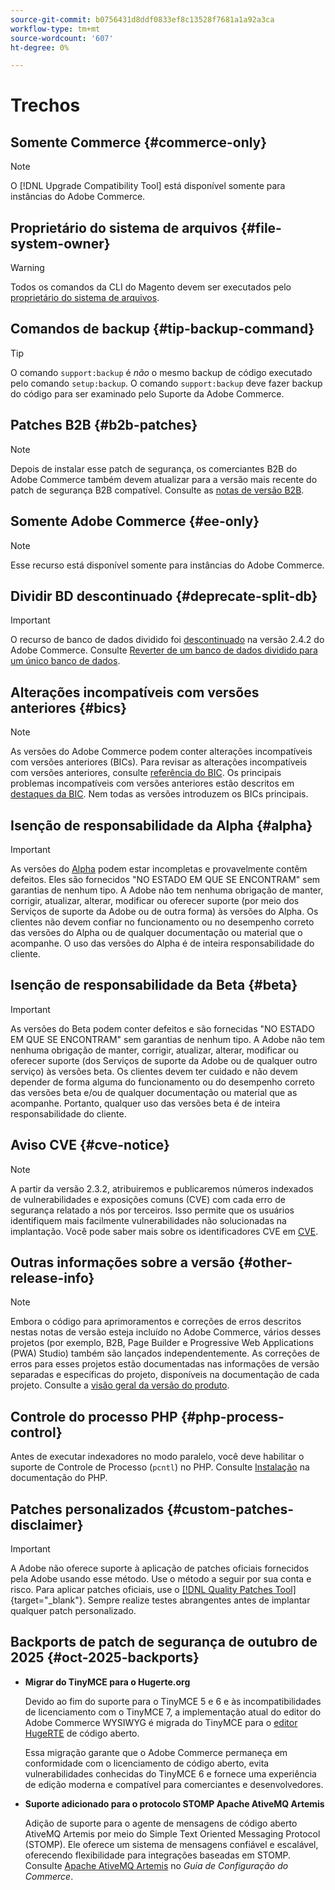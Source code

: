 ```yaml
---
source-git-commit: b0756431d8ddf0833ef8c13528f7681a1a92a3ca
workflow-type: tm+mt
source-wordcount: '607'
ht-degree: 0%

---
```

# Trechos

## Somente Commerce {#commerce-only}

>[!NOTE]
>
>O [!DNL Upgrade Compatibility Tool] está disponível somente para instâncias do Adobe Commerce.

<!-- Configuration guide snippets -->

## Proprietário do sistema de arquivos {#file-system-owner}

>[!WARNING]
>
>Todos os comandos da CLI do Magento devem ser executados pelo [proprietário do sistema de arquivos](/help/configuration/cli/config-cli.md#prerequisites).

## Comandos de backup {#tip-backup-command}

>[!TIP]
>
>O comando `support:backup` é _não_ o mesmo backup de código executado pelo comando `setup:backup`. O comando `support:backup` deve fazer backup do código para ser examinado pelo Suporte da Adobe Commerce.

## Patches B2B {#b2b-patches}

>[!NOTE]
>
>Depois de instalar esse patch de segurança, os comerciantes B2B do Adobe Commerce também devem atualizar para a versão mais recente do patch de segurança B2B compatível. Consulte as [notas de versão B2B](https://experienceleague.adobe.com/pt-br/docs/commerce-admin/b2b/release-notes).

## Somente Adobe Commerce {#ee-only}

>[!NOTE]
>
>Esse recurso está disponível somente para instâncias do Adobe Commerce.

## Dividir BD descontinuado {#deprecate-split-db}

>[!IMPORTANT]
>
>O recurso de banco de dados dividido foi [descontinuado](https://community.magento.com/t5/Magento-DevBlog/Deprecation-of-Split-Database-in-Magento-Commerce/ba-p/465187?_ga=2.128934671.2024864496.1657558157-1596100530.1657558157) na versão 2.4.2 do Adobe Commerce. Consulte [Reverter de um banco de dados dividido para um único banco de dados](/help/configuration/storage/revert-split-database.md).

<!-- End of Configuration guide snippets -->

## Alterações incompatíveis com versões anteriores {#bics}

>[!NOTE]
>
>As versões do Adobe Commerce podem conter alterações incompatíveis com versões anteriores (BICs). Para revisar as alterações incompatíveis com versões anteriores, consulte [referência do BIC](https://developer.adobe.com/commerce/php/development/backward-incompatible-changes/reference/). Os principais problemas incompatíveis com versões anteriores estão descritos em [destaques da BIC](https://developer.adobe.com/commerce/php/development/backward-incompatible-changes/). Nem todas as versões introduzem os BICs principais.

## Isenção de responsabilidade da Alpha {#alpha}

>[!IMPORTANT]
>
>As versões do [Alpha](/help/release/versioning-policy.md#alpha-patch-release) podem estar incompletas e provavelmente contêm defeitos. Eles são fornecidos &quot;NO ESTADO EM QUE SE ENCONTRAM&quot; sem garantias de nenhum tipo. A Adobe não tem nenhuma obrigação de manter, corrigir, atualizar, alterar, modificar ou oferecer suporte (por meio dos Serviços de suporte da Adobe ou de outra forma) às versões do Alpha. Os clientes não devem confiar no funcionamento ou no desempenho correto das versões do Alpha ou de qualquer documentação ou material que o acompanhe. O uso das versões do Alpha é de inteira responsabilidade do cliente.

## Isenção de responsabilidade da Beta {#beta}

>[!IMPORTANT]
>
>As versões do Beta podem conter defeitos e são fornecidas &quot;NO ESTADO EM QUE SE ENCONTRAM&quot; sem garantias de nenhum tipo. A Adobe não tem nenhuma obrigação de manter, corrigir, atualizar, alterar, modificar ou oferecer suporte (dos Serviços de suporte da Adobe ou de qualquer outro serviço) às versões beta. Os clientes devem ter cuidado e não devem depender de forma alguma do funcionamento ou do desempenho correto das versões beta e/ou de qualquer documentação ou material que as acompanhe. Portanto, qualquer uso das versões beta é de inteira responsabilidade do cliente.

## Aviso CVE {#cve-notice}

>[!NOTE]
>
>A partir da versão 2.3.2, atribuiremos e publicaremos números indexados de vulnerabilidades e exposições comuns (CVE) com cada erro de segurança relatado a nós por terceiros. Isso permite que os usuários identifiquem mais facilmente vulnerabilidades não solucionadas na implantação. Você pode saber mais sobre os identificadores CVE em [CVE](https://cve.mitre.org/).

## Outras informações sobre a versão {#other-release-info}

>[!NOTE]
>
>Embora o código para aprimoramentos e correções de erros descritos nestas notas de versão esteja incluído no Adobe Commerce, vários desses projetos (por exemplo, B2B, Page Builder e Progressive Web Applications (PWA) Studio) também são lançados independentemente. As correções de erros para esses projetos estão documentadas nas informações de versão separadas e específicas do projeto, disponíveis na documentação de cada projeto. Consulte a [visão geral da versão do produto](/help/release/release-notes/overview.md).

## Controle do processo PHP {#php-process-control}

Antes de executar indexadores no modo paralelo, você deve habilitar o suporte de Controle de Processo (`pcntl`) no PHP. Consulte [Instalação](https://www.php.net/manual/en/pcntl.installation.php) na documentação do PHP.

## Patches personalizados {#custom-patches-disclaimer}

>[!IMPORTANT]
>
>A Adobe não oferece suporte à aplicação de patches oficiais fornecidos pela Adobe usando esse método. Use o método a seguir por sua conta e risco. Para aplicar patches oficiais, use o [[!DNL Quality Patches Tool]](https://experienceleague.adobe.com/tools/commerce-quality-patches/index.html?lang=pt-BR){target="_blank"}. Sempre realize testes abrangentes antes de implantar qualquer patch personalizado.

## Backports de patch de segurança de outubro de 2025 {#oct-2025-backports}

<!--These fixes were backported to 2.4.8-pe, 2.4.7-p8, and 2.4.6-p13-->

* **Migrar do TinyMCE para o Hugerte.org**

  Devido ao fim do suporte para o TinyMCE 5 e 6 e às incompatibilidades de licenciamento com o TinyMCE 7, a implementação atual do editor do Adobe Commerce WYSIWYG é migrada do TinyMCE para o [editor HugeRTE](https://hugerte.org/) de código aberto.

  Essa migração garante que o Adobe Commerce permaneça em conformidade com o licenciamento de código aberto, evita vulnerabilidades conhecidas do TinyMCE 6 e fornece uma experiência de edição moderna e compatível para comerciantes e desenvolvedores.

* **Suporte adicionado para o protocolo STOMP Apache AtiveMQ Artemis**

  Adição de suporte para o agente de mensagens de código aberto AtiveMQ Artemis por meio do Simple Text Oriented Messaging Protocol (STOMP). Ele oferece um sistema de mensagens confiável e escalável, oferecendo flexibilidade para integrações baseadas em STOMP. Consulte [Apache AtiveMQ Artemis](https://experienceleague.adobe.com/pt-br/docs/commerce-operations/configuration-guide/message-queues/message-queue-framework#apache-activemq-artemis-stomp) no *Guia de Configuração do Commerce*.

